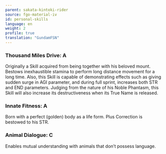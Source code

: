 ```yaml
---
parent: sakata-kintoki-rider
source: fgo-material-iv
id: personal-skills
language: en
weight: 2
profile: true
translation: "GundamFSN"
---
```


### Thousand Miles Drive: A

Originally a Skill acquired from being together with his beloved mount.
Bestows inexhaustible stamina to perform long distance movement for a long time.
Also, this Skill is capable of demonstrating effects such as giving sudden surge in AGI parameter, and during full sprint, increases both STR and END parameters.
Judging from the nature of his Noble Phantasm, this Skill will also increase its destructiveness when its True Name is released.

### Innate Fitness: A

Born with a perfect (golden) body as a life form.
Plus Correction is bestowed to his STR.

### Animal Dialogue: C

Enables mutual understanding with animals that don’t possess language.
